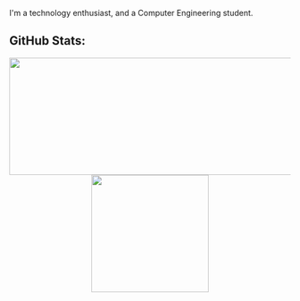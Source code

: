 I'm a technology enthusiast, and a Computer Engineering student.

## GitHub Stats:
<p align="center">
  <img src="https://github-readme-stats.vercel.app/api?username=iLucasace&show_icons=true&theme=dark" width="535px" height="210px"> <img src="https://github-readme-stats.vercel.app/api/top-langs/?username=iLucasace&langs_count=8&theme=dark" height="210px">
 </p>
